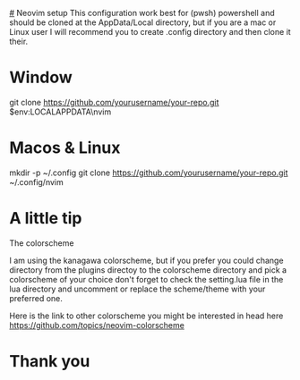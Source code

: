 [#](#) Neovim setup 
This configuration work best for (pwsh) powershell and should be cloned at the AppData/Local directory, but  if you are a mac or Linux user I will recommend you to create .config directory and then clone it their. 

# Window

git clone https://github.com/yourusername/your-repo.git $env:LOCALAPPDATA\nvim

# Macos & Linux

mkdir -p ~/.config
git clone https://github.com/yourusername/your-repo.git ~/.config/nvim

# A little tip

The colorscheme

I am using the kanagawa colorscheme, but if you prefer you could change directory from the plugins directoy to the colorscheme directory and pick a colorscheme of your choice don't forget to check the setting.lua file in the lua directory and uncomment or replace the scheme/theme with your preferred one. 

Here is the link to other colorscheme you might be interested in head here https://github.com/topics/neovim-colorscheme

# Thank you
